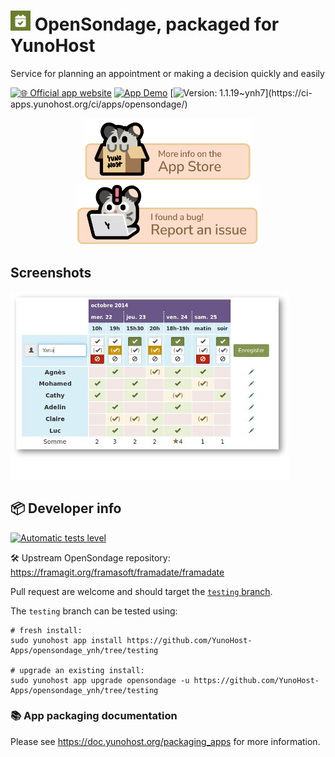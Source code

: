 <!--
N.B.: This README was automatically generated by <https://github.com/YunoHost/apps_tools/blob/main/readme_generator>
It shall NOT be edited by hand.
-->

<h1>
  <img src="https://raw.githubusercontent.com/YunoHost/apps/main/logos/opensondage.png" width="32px" alt="Logo of OpenSondage">
  OpenSondage, packaged for YunoHost
</h1>

Service for planning an appointment or making a decision quickly and easily

[![🌐 Official app website](https://img.shields.io/badge/Official_app_website-darkgreen?style=for-the-badge)](https://framadate.org/)
[![App Demo](https://img.shields.io/badge/App_Demo-blue?style=for-the-badge)](https://framadate.org/)
[![Version: 1.1.19~ynh7](https://img.shields.io/badge/Version-1.1.19~ynh7-rgb(18,138,11)?style=for-the-badge)](https://ci-apps.yunohost.org/ci/apps/opensondage/)

<div align="center">
<a href="https://apps.yunohost.org/app/opensondage"><img height="100px" src="https://github.com/YunoHost/yunohost-artwork/raw/refs/heads/main/badges/neopossum-badges/badge_more_info_on_the_appstore.svg"/></a>
<a href="https://github.com/YunoHost-Apps/opensondage_ynh/issues"><img height="100px" src="https://github.com/YunoHost/yunohost-artwork/raw/refs/heads/main/badges/neopossum-badges/badge_report_an_issue.svg"/></a>
</div>


## Screenshots
![Screenshot of OpenSondage](./doc/screenshots/screenshots.jpg)

## 📦 Developer info

[![Automatic tests level](https://apps.yunohost.org/badge/cilevel/opensondage)](https://ci-apps.yunohost.org/ci/apps/opensondage/)

🛠️ Upstream OpenSondage repository: <https://framagit.org/framasoft/framadate/framadate>

Pull request are welcome and should target the [`testing` branch](https://github.com/YunoHost-Apps/opensondage_ynh/tree/testing).

The `testing` branch can be tested using:
```
# fresh install:
sudo yunohost app install https://github.com/YunoHost-Apps/opensondage_ynh/tree/testing

# upgrade an existing install:
sudo yunohost app upgrade opensondage -u https://github.com/YunoHost-Apps/opensondage_ynh/tree/testing
```

### 📚 App packaging documentation

Please see <https://doc.yunohost.org/packaging_apps> for more information.